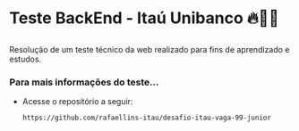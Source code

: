 # Teste BackEnd - Itaú Unibanco 🔥🧑‍💻

##
Resolução de um teste técnico da web realizado para fins de aprendizado e estudos.

### Para mais informações do teste...
- Acesse o repositório a seguir:
  ```
  https://github.com/rafaellins-itau/desafio-itau-vaga-99-junior
  ```
